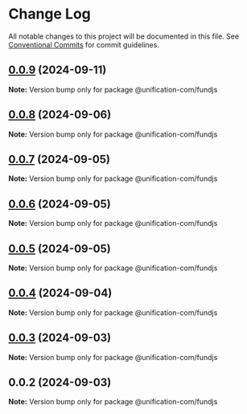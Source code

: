 # Change Log

All notable changes to this project will be documented in this file.
See [Conventional Commits](https://conventionalcommits.org) for commit guidelines.

## [0.0.9](https://github.com/unification-com/fundjs/compare/@unification-com/fundjs@0.0.8...@unification-com/fundjs@0.0.9) (2024-09-11)

**Note:** Version bump only for package @unification-com/fundjs

## [0.0.8](https://github.com/unification-com/fundjs/compare/@unification-com/fundjs@0.0.7...@unification-com/fundjs@0.0.8) (2024-09-06)

**Note:** Version bump only for package @unification-com/fundjs

## [0.0.7](https://github.com/unification-com/fundjs/compare/@unification-com/fundjs@0.0.6...@unification-com/fundjs@0.0.7) (2024-09-05)

**Note:** Version bump only for package @unification-com/fundjs

## [0.0.6](https://github.com/unification-com/fundjs/compare/@unification-com/fundjs@0.0.5...@unification-com/fundjs@0.0.6) (2024-09-05)

**Note:** Version bump only for package @unification-com/fundjs

## [0.0.5](https://github.com/unification-com/fundjs/compare/@unification-com/fundjs@0.0.4...@unification-com/fundjs@0.0.5) (2024-09-05)

**Note:** Version bump only for package @unification-com/fundjs

## [0.0.4](https://github.com/unification-com/fundjs/compare/@unification-com/fundjs@0.0.3...@unification-com/fundjs@0.0.4) (2024-09-04)

**Note:** Version bump only for package @unification-com/fundjs

## [0.0.3](https://github.com/unification-com/fundjs/compare/@unification-com/fundjs@0.0.2...@unification-com/fundjs@0.0.3) (2024-09-03)

**Note:** Version bump only for package @unification-com/fundjs

## 0.0.2 (2024-09-03)

**Note:** Version bump only for package @unification-com/fundjs
